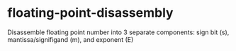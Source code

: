 # floating-point-disassembly
Disassemble floating point number into 3 separate components: sign bit (s), mantissa/signifigand (m), and exponent (E)
